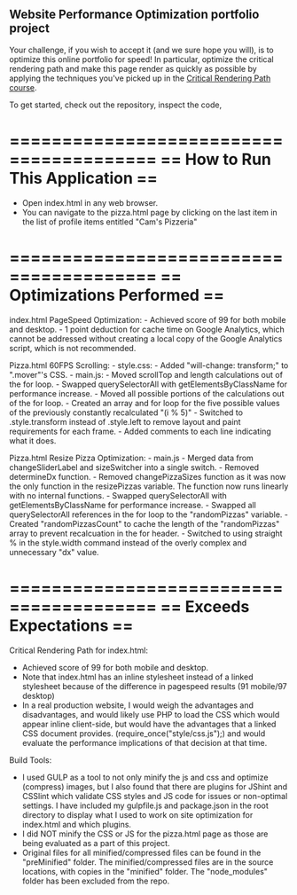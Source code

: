 ## Website Performance Optimization portfolio project

Your challenge, if you wish to accept it (and we sure hope you will), is to optimize this online portfolio for speed! In particular, optimize the critical rendering path and make this page render as quickly as possible by applying the techniques you've picked up in the [Critical Rendering Path course](https://www.udacity.com/course/ud884).

To get started, check out the repository, inspect the code,

========================================
==     How to Run This Application    ==
========================================
 - Open index.html in any web browser.
 - You can navigate to the pizza.html page by clicking on the last item in the list of profile items entitled "Cam's Pizzeria"

========================================
==      Optimizations Performed       ==
========================================
index.html PageSpeed Optimization:
	- Achieved score of 99 for both mobile and desktop.
	- 1 point deduction for cache time on Google Analytics, which cannot be addressed without creating a local copy of the Google Analytics script, which is not recommended.

Pizza.html 60FPS Scrolling:
	- style.css:
		- Added "will-change: transform;" to ".mover"'s CSS.
	- main.js:
		- Moved scrollTop and length calculations out of the for loop.
		- Swapped querySelectorAll with getElementsByClassName for performance increase.
		- Moved all possible portions of the calculations out of the for loop.
		- Created an array and for loop for the five possible values of the previously constantly recalculated "(i % 5)"
		- Switched to .style.transform instead of .style.left to remove layout and paint requirements for each frame.
		- Added comments to each line indicating what it does.

Pizza.html Resize Pizza Optimization:
	- main.js
		- Merged data from changeSliderLabel and sizeSwitcher into a single switch.
		- Removed determineDx function.
		- Removed changePizzaSizes function as it was now the only function in the resizePizzas variable. The function now runs linearly with no internal functions.
		- Swapped querySelectorAll with getElementsByClassName for performance increase.
		- Swapped all querySelectorAll references in the for loop to the "randomPizzas" variable.
		- Created "randomPizzasCount" to cache the length of the "randomPizzas" array to prevent recalcuation in the for header.
		- Switched to using straight % in the style.width command instead of the overly complex and unnecessary "dx" value.

========================================
==        Exceeds Expectations        ==
========================================
Critical Rendering Path for index.html:
 - Achieved score of 99 for both mobile and desktop.
  - Note that index.html has an inline stylesheet instead of a linked stylesheet because of the difference in pagespeed results (91 mobile/97 desktop)
   - In a real production website, I would weigh the advantages and disadvantages, and would likely use PHP to load the CSS which would appear inline client-side, but would have the advantages that a linked CSS document provides. (require_once("style/css.js");) and would evaluate the performance implications of that decision at that time.

Build Tools:
 - I used GULP as a tool to not only minify the js and css and optimize (compress) images, but I also found that there are plugins for JShint and CSSlint which validate CSS styles and JS code for issues or non-optimal settings. I have included my gulpfile.js and package.json in the root directory to display what I used to work on site optimization for index.html and which plugins.
  - I did NOT minify the CSS or JS for the pizza.html page as those are being evaluated as a part of this project.
  - Original files for all minified/compressed files can be found in the "preMinified" folder. The minified/compressed files are in the source locations, with copies in the "minified" folder. The "node_modules" folder has been excluded from the repo.